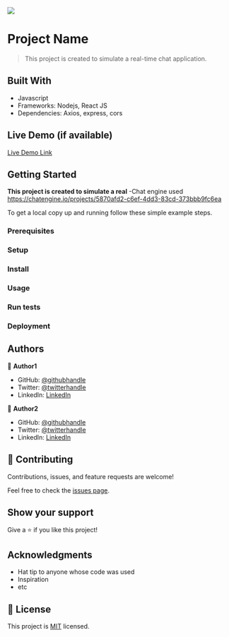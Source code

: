 ![](https://img.shields.io/badge/Microverse-blueviolet)

# Project Name

> This project is created to simulate a real-time chat application.


## Built With

- Javascript
- Frameworks: Nodejs, React JS
- Dependencies: Axios, express, cors

## Live Demo (if available)

[Live Demo Link](https://livedemo.com)


## Getting Started

**This project is created to simulate a real**
-Chat engine used
 https://chatengine.io/projects/5870afd2-c6ef-4dd3-83cd-373bbb9fc6ea



To get a local copy up and running follow these simple example steps.

### Prerequisites

### Setup

### Install

### Usage

### Run tests

### Deployment



## Authors

👤 **Author1**

- GitHub: [@githubhandle](https://github.com/githubhandle)
- Twitter: [@twitterhandle](https://twitter.com/twitterhandle)
- LinkedIn: [LinkedIn](https://linkedin.com/in/linkedinhandle)

👤 **Author2**

- GitHub: [@githubhandle](https://github.com/githubhandle)
- Twitter: [@twitterhandle](https://twitter.com/twitterhandle)
- LinkedIn: [LinkedIn](https://linkedin.com/in/linkedinhandle)

## 🤝 Contributing

Contributions, issues, and feature requests are welcome!

Feel free to check the [issues page](../../issues/).

## Show your support

Give a ⭐️ if you like this project!

## Acknowledgments

- Hat tip to anyone whose code was used
- Inspiration
- etc

## 📝 License

This project is [MIT](./MIT.md) licensed.
